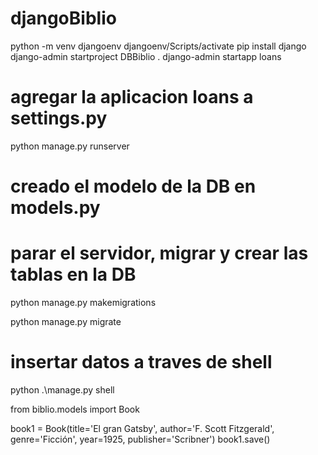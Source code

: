 # djangoBiblio

python -m venv djangoenv
djangoenv/Scripts/activate
pip install django
django-admin startproject DBBiblio .
django-admin startapp loans
# agregar la aplicacion loans a settings.py
python manage.py runserver

# creado el modelo de la DB en models.py
# parar el servidor, migrar y crear las tablas en la DB
python manage.py makemigrations

python manage.py migrate

# insertar datos a traves de shell
python .\manage.py shell
>>>
from biblio.models import Book

book1 = Book(title='El gran Gatsby', author='F. Scott Fitzgerald', genre='Ficción', year=1925, publisher='Scribner')
book1.save()